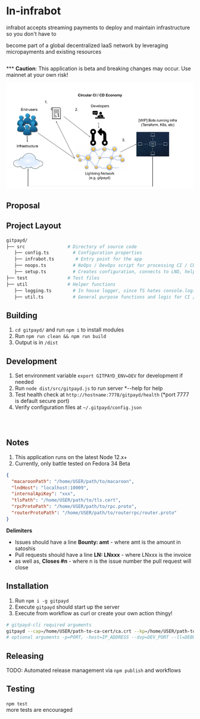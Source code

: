 # ln-infrabot
<p>infrabot accepts streaming payments to deploy and maintain infrastructure so you don't have to
<p>become part of a global decentralized IaaS network by leveraging micropayments and existing resources



```bash

```
*** <b>Caution</b>: This application is beta and breaking changes may occur. Use mainnet at your own risk!

<img src="./circ-ci-cid-econ.jpg">

## Proposal
   
## Project Layout

```bash
gitpayd/
├── src                # Directory of source code
   ├── config.ts         # Configuration properties
   ├── infrabot.ts        # Entry point for the app
   ├── noops.ts          # NoOps / DevOps script for processing CI / CD payments
   ├── setup.ts          # Creates configuration, connects to LND, helper functions, etc.
├── test               # Test files
├── util               # Helper functions
   ├── logging.ts        # In house logger, since TS hates console.log()
   ├── util.ts           # General purpose functions and logic for CI / CD
```

## Building

1. `cd gitpayd/` and run `npm i` to install modules
2. Run `npm run clean && npm run build`
3. Output is in `/dist`

## Development

1. Set environment variable `export GITPAYD_ENV=DEV` for development if needed
2. Run `node dist/src/gitpayd.js` to run server *--help for help 
3. Test health check at `http://hostname:7778/gitpayd/health` (*port 7777 is default secure port)
4. Verify configuration files at `~/.gitpayd/config.json`
<br/>

```bash


```


## Notes
1. This application runs on the latest Node 12.x+
2. Currently, only battle tested on Fedora 34 Beta

```json 
{
  "macaroonPath": "/home/USER/path/to/macaroon",
  "lndHost": "localhost:10009",
  "internalApiKey": "xxx",
  "tlsPath": "/home/USER/path/to/tls.cert",
  "rpcProtoPath": "/home/USER/path/to/rpc.proto",
  "routerProtoPath": "/home/USER/path/to/routerrpc/router.proto"
}
```

<b>Delimiters</b>
<ul>
<li> Issues should have a line <b>Bounty: amt</b> - where amt is the amount in satoshis
<li> Pull requests should have a line <b>LN: LNxxx</b> - where LNxxx is the invoice 
<li> as well as, <b>Closes #n</b> - where n is the issue number the pull request will close
</ul>

## Installation

1. Run `npm i -g gitpayd`
2. Execute `gitpayd` should start up the server
3. Execute from workflow as curl or create your own action thingy!

```bash
# gitpayd-cli required arguments
gitpayd --cap=/home/USER/path-to-ca-cert/ca.crt --kp=/home/USER/path-to-private-key/PRIVATEKEY.key --cep=/home/USER/path-server-cert/server.crt --rp=/home/USER/path-to-root-cert/root.crt --o=owner -r=repo
# optional arguments -p=PORT, -host=IP_ADDRESS --dvp=DEV_PORT --ll=DEBUG,INFO,ERROR (default is INFO,ERROR)
```

## Releasing

TODO: Automated release management via `npm publish` and workflows

## Testing

`npm test`
<br/>
more tests are encouraged